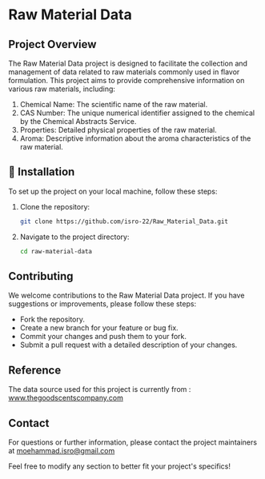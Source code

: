 # Raw Material Data

## Project Overview

The Raw Material Data project is designed to facilitate the collection and management of data related to raw materials commonly used in flavor formulation. This project aims to provide comprehensive information on various raw materials, including:

1. Chemical Name: The scientific name of the raw material. 
2. CAS Number: The unique numerical identifier assigned to the chemical by the Chemical Abstracts Service. 
3. Properties: Detailed physical properties of the raw material. 
4. Aroma: Descriptive information about the aroma characteristics of the raw material.

## 📌 Installation
To set up the project on your local machine, follow these steps:

1. Clone the repository:
   ```bash
   git clone https://github.com/isro-22/Raw_Material_Data.git

2. Navigate to the project directory:

   ```bash
   cd raw-material-data

## Contributing
We welcome contributions to the Raw Material Data project. If you have suggestions or improvements, please follow these steps:

* Fork the repository.
* Create a new branch for your feature or bug fix.
* Commit your changes and push them to your fork.
* Submit a pull request with a detailed description of your changes.

## Reference

The data source used for this project is currently from :
www.thegoodscentscompany.com

## Contact
For questions or further information, please contact the project maintainers at 
moehammad.isro@gmail.com

Feel free to modify any section to better fit your project's specifics!
